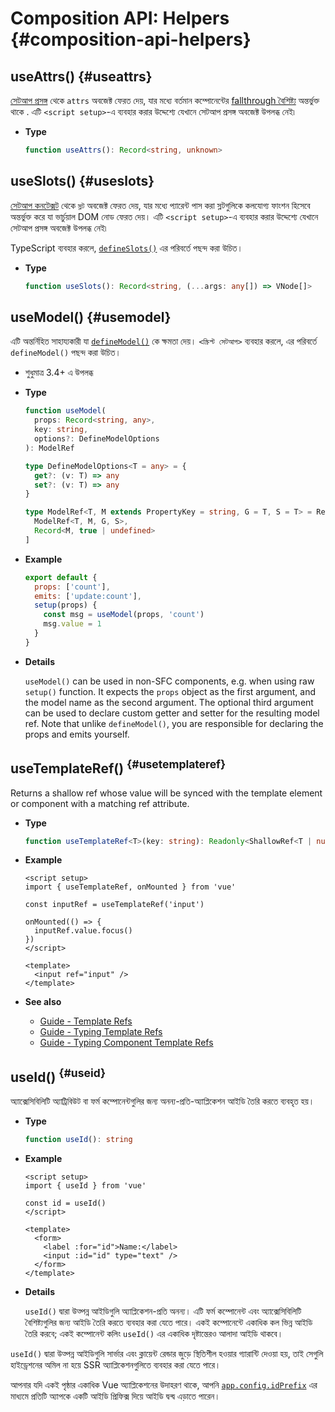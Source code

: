 # Composition API: Helpers {#composition-api-helpers}

## useAttrs() {#useattrs}

[সেটআপ প্রসঙ্গ](/api/composition-api-setup#setup-context) থেকে `attrs` অবজেক্ট ফেরত দেয়, যার মধ্যে বর্তমান কম্পোনেন্টের [fallthrough বৈশিষ্ট্য](/guide/components/attrs#fallthrough-attributes) অন্তর্ভুক্ত থাকে . এটি `<script setup>`-এ ব্যবহার করার উদ্দেশ্যে যেখানে সেটআপ প্রসঙ্গ অবজেক্ট উপলব্ধ নেই৷

- **Type**

  ```ts
  function useAttrs(): Record<string, unknown>
  ```

## useSlots() {#useslots}

[সেটআপ কনটেক্সট](/api/composition-api-setup#setup-context) থেকে `স্লট` অবজেক্ট ফেরত দেয়, যার মধ্যে প্যারেন্ট পাস করা স্লটগুলিকে কলযোগ্য ফাংশন হিসেবে অন্তর্ভুক্ত করে যা ভার্চুয়াল DOM নোড ফেরত দেয়। এটি `<script setup>`-এ ব্যবহার করার উদ্দেশ্যে যেখানে সেটআপ প্রসঙ্গ অবজেক্ট উপলব্ধ নেই৷

TypeScript ব্যবহার করলে, [`defineSlots()`](/api/sfc-script-setup#defineslots) এর পরিবর্তে পছন্দ করা উচিত।

- **Type**

  ```ts
  function useSlots(): Record<string, (...args: any[]) => VNode[]>
  ```

## useModel() {#usemodel}

এটি অন্তর্নিহিত সাহায্যকারী যা [`defineModel()`](/api/sfc-script-setup#definemodel) কে ক্ষমতা দেয়। `<স্ক্রিপ্ট সেটআপ>` ব্যবহার করলে, এর পরিবর্তে `defineModel()` পছন্দ করা উচিত।

- শুধুমাত্র 3.4+ এ উপলব্ধ

- **Type**

  ```ts
  function useModel(
    props: Record<string, any>,
    key: string,
    options?: DefineModelOptions
  ): ModelRef

  type DefineModelOptions<T = any> = {
    get?: (v: T) => any
    set?: (v: T) => any
  }

  type ModelRef<T, M extends PropertyKey = string, G = T, S = T> = Ref<G, S> & [
    ModelRef<T, M, G, S>,
    Record<M, true | undefined>
  ]
  ```

- **Example**

  ```js
  export default {
    props: ['count'],
    emits: ['update:count'],
    setup(props) {
      const msg = useModel(props, 'count')
      msg.value = 1
    }
  }
  ```

- **Details**

  `useModel()` can be used in non-SFC components, e.g. when using raw `setup()` function. It expects the `props` object as the first argument, and the model name as the second argument. The optional third argument can be used to declare custom getter and setter for the resulting model ref. Note that unlike `defineModel()`, you are responsible for declaring the props and emits yourself.

## useTemplateRef() <sup class="vt-badge" data-text="3.5+" /> {#usetemplateref}

Returns a shallow ref whose value will be synced with the template element or component with a matching ref attribute.

- **Type**

  ```ts
  function useTemplateRef<T>(key: string): Readonly<ShallowRef<T | null>>
  ```

- **Example**

  ```vue
  <script setup>
  import { useTemplateRef, onMounted } from 'vue'

  const inputRef = useTemplateRef('input')

  onMounted(() => {
    inputRef.value.focus()
  })
  </script>

  <template>
    <input ref="input" />
  </template>
  ```

- **See also**
  - [Guide - Template Refs](/guide/essentials/template-refs)
  - [Guide - Typing Template Refs](/guide/typescript/composition-api#typing-template-refs) <sup class="vt-badge ts" />
  - [Guide - Typing Component Template Refs](/guide/typescript/composition-api#typing-component-template-refs) <sup class="vt-badge ts" />

## useId() <sup class="vt-badge" data-text="3.5+" /> {#useid}

অ্যাক্সেসিবিলিটি অ্যাট্রিবিউট বা ফর্ম কম্পোনেন্টগুলির জন্য অনন্য-প্রতি-অ্যাপ্লিকেশন আইডি তৈরি করতে ব্যবহৃত হয়।

- **Type**

  ```ts
  function useId(): string
  ```

- **Example**

  ```vue
  <script setup>
  import { useId } from 'vue'

  const id = useId()
  </script>

  <template>
    <form>
      <label :for="id">Name:</label>
      <input :id="id" type="text" />
    </form>
  </template>
  ```

- **Details**

  `useId()` দ্বারা উত্পন্ন আইডিগুলি অ্যাপ্লিকেশন-প্রতি অনন্য। এটি ফর্ম কম্পোনেন্ট এবং অ্যাক্সেসিবিলিটি বৈশিষ্ট্যগুলির জন্য আইডি তৈরি করতে ব্যবহার করা যেতে পারে। একই কম্পোনেন্টে একাধিক কল ভিন্ন আইডি তৈরি করবে; একই কম্পোনেন্ট কলিং `useId()` এর একাধিক দৃষ্টান্তেরও আলাদা আইডি থাকবে।

 `useId()` দ্বারা উত্পন্ন আইডিগুলি সার্ভার এবং ক্লায়েন্ট রেন্ডার জুড়ে স্থিতিশীল হওয়ার গ্যারান্টি দেওয়া হয়, তাই সেগুলি হাইড্রেশনের অমিল না হয়ে SSR অ্যাপ্লিকেশনগুলিতে ব্যবহার করা যেতে পারে।

 আপনার যদি একই পৃষ্ঠার একাধিক Vue অ্যাপ্লিকেশনের উদাহরণ থাকে, আপনি [`app.config.idPrefix`](/api/application#app-config-idprefix) এর মাধ্যমে প্রতিটি অ্যাপকে একটি আইডি প্রিফিক্স দিয়ে আইডি দ্বন্দ্ব এড়াতে পারেন।
